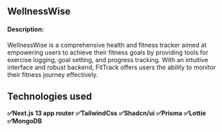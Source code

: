 ## WellnessWise

#### Description:

WellnessWise is a comprehensive health and fitness tracker aimed at empowering users to achieve their fitness goals by providing tools for exercise logging, goal setting, and progress tracking. With an intuitive interface and robust backend, FitTrack offers users the ability to monitor their fitness journey effectively.

## Technologies used

**✅Next.js 13 app router**
**✅TailwindCss**
**✅Shadcn/ui**
**✅Prisma**
**✅Lottie**
**✅MongoDB**


